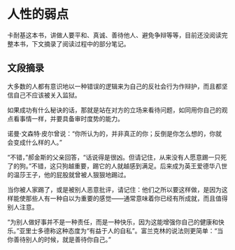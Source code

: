 # 人性的弱点
卡耐基这本书，讲做人要平和、真诚、善待他人、避免争辩等等，目前还没阅读完整本书，下文摘录了阅读过程中的部分笔记。

## 文段摘录
大多数的人都有意识地以一种错误的逻辑来为自己的反社会行为作辩护，而且都坚信自己不应该被关入监狱。

如果成功有什么秘诀的话，那就是站在对方的立场来看待问题，如同用你自己的观点看事情一样，并要具备审时度势的能力。

诺曼·文森特·皮尔曾说：“你所认为的，并非真正的你；反倒是你怎么想的，你就会变成什么样的人。”

“不错，”郝金斯的父亲回答，“话说得是很凶。但请记住，从来没有人愿意踢一只死了的狗。”不错，这只狗越重要，踢它的人就越感到满足。后来成为英王爱德华八世的温莎王子，他的屁股就曾被人狠狠地踢过。

当你被人家踢了，或是被别人恶意批评，请记住：他们之所以要这样做，是因为这样能使那些人有一种自以为重要的感觉——通常意味着你已经有所成就，而且值得别人注意。

“为别人做好事并不是一种责任，而是一种快乐，因为这能增强你自己的健康和快乐。”亚里士多德称这种态度为“有益于人的自私”。富兰克林的说法则更简单：“当你善待别人的时候，就是善待你自己。”
